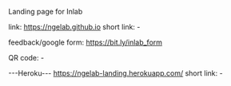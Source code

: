 Landing page for Inlab

link: https://ngelab.github.io
short link: -

feedback/google form: https://bit.ly/inlab_form

QR code: -

---Heroku---
https://ngelab-landing.herokuapp.com/
short link: -

